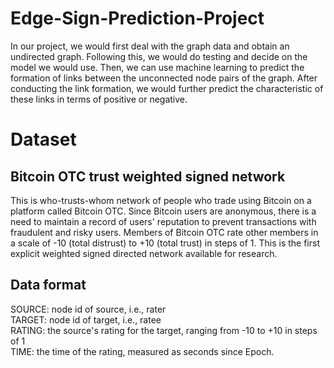 # Edge-Sign-Prediction-Project
In our project, we would first deal with the graph data and obtain an undirected graph. Following this, we would do testing and decide on the model we would use. Then, we can use machine learning to predict the formation of links between the unconnected node pairs of the graph. After conducting the link formation, we would further predict the characteristic of these links in terms of positive or negative.

# Dataset
## Bitcoin OTC trust weighted signed network
This is who-trusts-whom network of people who trade using Bitcoin on a platform called Bitcoin OTC. Since Bitcoin users are anonymous, there is a need to maintain a record of users' reputation to prevent transactions with fraudulent and risky users. Members of Bitcoin OTC rate other members in a scale of -10 (total distrust) to +10 (total trust) in steps of 1. This is the first explicit weighted signed directed network available for research.
## Data format
SOURCE: node id of source, i.e., rater  
TARGET: node id of target, i.e., ratee  
RATING: the source's rating for the target, ranging from -10 to +10 in steps of 1  
TIME: the time of the rating, measured as seconds since Epoch. 
